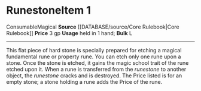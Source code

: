 ﻿---
bulk: L
id: '247'
item_category: Consumables
item_subcategory: Other Consumables
level: '1'
name: Runestone
price: 3 gp
rarity: Common
source: '[[DATABASE/source/Core Rulebook|Core Rulebook]]'
subcategory: consumable/otherconsumable
trait:
- '[[DATABASE/trait/Consumable|Consumable]]'
- '[[DATABASE/trait/Magical|Magical]]'
type: Item
usage: held in 1 hand

---
# Runestone<span class="item-type">Item 1</span>

<span class="item-trait">Consumable</span><span class="item-trait">Magical</span>
**Source** [[DATABASE/source/Core Rulebook|Core Rulebook]] 
**Price** 3 gp
**Usage** held in 1 hand; **Bulk** L

---
This flat piece of hard stone is specially prepared for etching a magical fundamental rune or property rune. You can etch only one rune upon a stone. Once the stone is etched, it gains the magic school trait of the rune etched upon it. When a rune is transferred from the _runestone_ to another object, the _runestone_ cracks and is destroyed. The Price listed is for an empty stone; a stone holding a rune adds the Price of the rune.